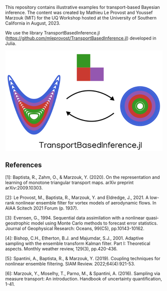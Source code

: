 This repository contains illustrative examples for transport-based Bayesian inference. The content was created by Mathieu Le Provost and Youssef Marzouk (MIT) for the UQ Workshop hosted at the University of Southern California in August, 2023.

We use the library TransportBasedInference.jl (https://github.com/mleprovost/TransportBasedInference.jl) 
developed in Julia. 

![logo](logo.png)



## References

[1]: Baptista, R., Zahm, O., & Marzouk, Y. (2020). On the representation and learning of monotone triangular transport maps. arXiv preprint arXiv:2009.10303.

[2]: Le Provost, M., Baptista, R., Marzouk, Y. and Eldredge, J., 2021. A low-rank nonlinear ensemble filter for vortex models of aerodynamic flows. In AIAA Scitech 2021 Forum (p. 1937).

[3]: Evensen, G., 1994. Sequential data assimilation with a nonlinear quasi‐geostrophic model using Monte Carlo methods to forecast error statistics. Journal of Geophysical Research: Oceans, 99(C5), pp.10143-10162.

[4]: Bishop, C.H., Etherton, B.J. and Majumdar, S.J., 2001. Adaptive sampling with the ensemble transform Kalman filter. Part I: Theoretical aspects. Monthly weather review, 129(3), pp.420-436.

[5]: Spantini, A., Baptista, R., & Marzouk, Y. (2019). Coupling techniques for nonlinear ensemble filtering. SIAM Review. 2022;64(4):921-53.

[6]: Marzouk, Y., Moselhy, T., Parno, M., & Spantini, A. (2016). Sampling via measure transport: An introduction. Handbook of uncertainty quantification, 1-41.

